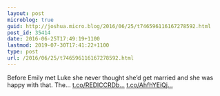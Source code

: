```yaml
---
layout: post
microblog: true
guid: http://joshua.micro.blog/2016/06/25/t746596116167278592.html
post_id: 35414
date: 2016-06-25T17:49:19+1100
lastmod: 2019-07-30T17:41:22+1100
type: post
url: /2016/06/25/t746596116167278592.html
---
```

Before Emily met Luke she never thought she’d get married and she was happy with that. The… [t.co/REDlCCRDb...](https://t.co/REDlCCRDb3) [t.co/AhfhYEiQj...](https://t.co/AhfhYEiQjl)
